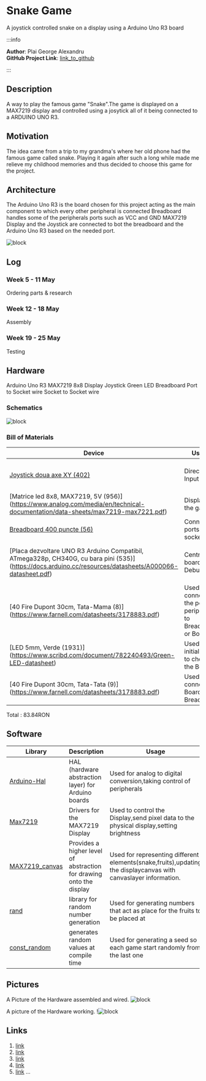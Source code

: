 # Snake Game
A joystick controlled snake on a display using a Arduino Uno R3 board

:::info 

**Author**: Plai George Alexandru \
**GitHub Project Link**: [link_to_github](https://github.com/UPB-PMRust-Students/proiect-PlaiGeorge)

:::

## Description
A way to play the famous game "Snake".The game is displayed on a MAX7219 display and controlled using a josytick all of it being connected to a ARDUINO UNO R3.

## Motivation

The idea came from a trip to my grandma's where her old phone had the famous game called snake.
Playing it again after such a long while made me relieve my childhood memories and thus decided to choose this game for the project.

## Architecture 

The Arduino Uno R3 is the board chosen for this project acting as the main component to which every other peripheral is connected
Breadboard handles some of the peripherals ports such as VCC and GND
MAX7219 Display and the Joystick are connected to bot the breadboard and the Arduino Uno R3 based on the needed port.

 ![block](./snake_game_arhitecture_final.svg)

## Log

<!-- write your progress here every week -->

### Week 5 - 11 May
Ordering parts & research
### Week 12 - 18 May
Assembly
### Week 19 - 25 May
Testing
## Hardware

Arduino Uno R3 
MAX7219 8x8 Display 
Joystick 
Green LED 
Breadboard
Port to Socket wire
Socket to Socket wire

### Schematics

![block](./Snake_game_schematic_final.svg)

### Bill of Materials

<!-- Fill out this table with all the hardware components that you might need.

The format is 
```
| [Device](link://to/device) | This is used ... | [price](link://to/store) |

```

-->

| Device | Usage | Price |
|--------|--------|-------|
| [Joystick doua axe XY (402)](https://da-proj.gitlab-pages.liu.se/vanheden/pdf/Analog_Joystick.pdf)| Direction Input | 1x 3.99RON (https://sigmanortec.ro/Modul-joystick-doua-axe-XY-p126458908)
| [Matrice led 8x8, MAX7219, 5V (956)] (https://www.analog.com/media/en/technical-documentation/data-sheets/max7219-max7221.pdf) | Displaying the game | (https://sigmanortec.ro/modul-matrice-led-8x8-max7219-5v) - 1x 11.98 RON
| [Breadboard 400 puncte (56)](https://course.ccs.neu.edu/cs7680su18/resources/w1/breadboard_sparkfun.pdf) | Connecting ports to sockets | (https://sigmanortec.ro/Breadboard-400-puncte-p129872825) - 1x 6.37 RON
| [Placa dezvoltare UNO R3 Arduino Compatibil, ATmega328p, CH340G, cu bara pini (535)] (https://docs.arduino.cc/resources/datasheets/A000066-datasheet.pdf) | Central board and Debugger | (https://sigmanortec.ro/Placa-dezvoltare-UNO-R3-Arduino-Compatibil-ATmega328p-CH340G-cu-bara-pini-p170362384) - 1x 30.42 RON
| [40 Fire Dupont 30cm, Tata-Mama (8)] (https://www.farnell.com/datasheets/3178883.pdf) | Used for connecting the ports of peripherals to Breadboard or Board | (https://sigmanortec.ro/40-Fire-Dupont-30cm-Tata-Mama-p210854349) - 1x 7.94 RON
| [LED 5mm, Verde (1931)] (https://www.scribd.com/document/782240493/Green-LED-datasheet) | Used as a initial signal to check the Board | (https://sigmanortec.ro/led-5mm-verde) - 1x 0.30 RON
| [40 Fire Dupont 30cm, Tata-Tata (9)] (https://www.farnell.com/datasheets/3178883.pdf) | Used to connect Board to Breadboard | (https://sigmanortec.ro/40-Fire-Dupont-30cm-Tata-Tata-p210849599) - 1x 7.94 RON
Total : 83.84RON

## Software

| Library | Description | Usage |
|---------|-------------|-------|
| [Arduino-Hal](https://rahix.github.io/avr-hal/arduino_hal/index.html) |  HAL (hardware abstraction layer) for Arduino boards | Used for analog to digital conversion,taking control of peripherals
| [Max7219](https://docs.arduino.cc/libraries/max7219/) | Drivers for the MAX7219 Display | Used to control the Display,send pixel data to the physical display,setting brightness
| [MAX7219_canvas](https://docs.rs/max7219-canvas/latest/max7219_canvas/) | Provides a higher level of abstraction for drawing onto the display | Used for representing different elements(snake,fruits),updating the displaycanvas with canvaslayer information. 
| [rand](https://docs.rs/rand/latest/rand/) | library for random number generation | Used for generating numbers that act as place for the fruits to be placed at
| [const_random](https://docs.rs/const-random/latest/const_random/) | generates random values at compile time | Used for generating a seed so each game start randomly from the last one

## Pictures
A Picture of the Hardware assembled and wired.
![block](hardware.webp)

A picture of the Hardware working.
!![block](working_hardware.webp)


## Links

<!-- Add a few links that inspired you and that you think you will use for your project -->

1. [link](https://docs.rs/)
2. [link](https://pmrust.pages.upb.ro/docs/acs_cc)
3. [link](https://blog.logrocket.com/complete-guide-running-rust-arduino/)
4. [link](https://www.quora.com/What-is-the-logic-behind-a-snake-game-from-a-programming-point-of-view)
5. [link](https://www.reddit.com/r/rust/)
...
